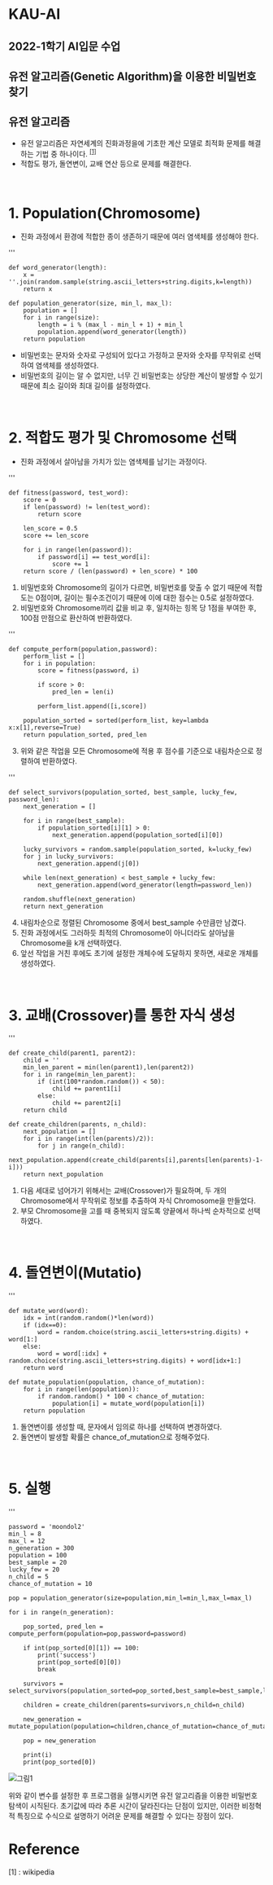 # KAU-AI
## 2022-1학기 AI입문 수업

## 유전 알고리즘(Genetic Algorithm)을 이용한 비밀번호 찾기

## 유전 알고리즘
- 유전 알고리즘은 자연세계의 진화과정을에 기초한 계산 모델로 최적화 문제를 해결하는 기법 중 하나이다. <sup>[[1]](#footnote_1)</sup>
- 적합도 평가, 돌연변이, 교배 연산 등으로 문제를 해결한다. 

&nbsp;

# 1. Population(Chromosome) 

- 진화 과정에서 환경에 적합한 종이 생존하기 때문에 여러 염색체를 생성해야 한다.

'''

    def word_generator(length):
        x = ''.join(random.sample(string.ascii_letters+string.digits,k=length))
        return x

    def population_generator(size, min_l, max_l):
        population = []
        for i in range(size):
            length = i % (max_l - min_l + 1) + min_l
            population.append(word_generator(length))
        return population


- 비밀번호는 문자와 숫자로 구성되어 있다고 가정하고 문자와 숫자를 무작위로 선택하여 염색체를 생성하였다.
- 비밀번호의 길이는 알 수 없지만, 너무 긴 비밀번호는 상당한 계산이 발생할 수 있기 때문에 최소 길이와 최대 길이를 설정하였다.

&nbsp;

# 2. 적합도 평가 및 Chromosome 선택
- 진화 과정에서 살아남을 가치가 있는 염색체를 남기는 과정이다.

'''

    def fitness(password, test_word):
        score = 0
        if len(password) != len(test_word):
            return score

        len_score = 0.5
        score += len_score

        for i in range(len(password)):
            if password[i] == test_word[i]:
                score += 1
        return score / (len(password) + len_score) * 100
        
1. 비밀번호와 Chromosome의 길이가 다르면, 비밀번호를 맞출 수 없기 때문에 적합도는 0점이며, 
길이는 필수조건이기 때문에 이에 대한 점수는 0.5로 설정하였다.
2. 비밀번호와 Chromosome끼리 값을 비교 후, 일치하는 힝목 당 1점을 부여한 후, 100점 만점으로 환산하여 반환하였다.


'''
        
    def compute_perform(population,password):
        perform_list = []
        for i in population:
            score = fitness(password, i)

            if score > 0:
                pred_len = len(i)

            perform_list.append([i,score])

        population_sorted = sorted(perform_list, key=lambda x:x[1],reverse=True)
        return population_sorted, pred_len
        
        
3. 위와 같은 작업을 모든 Chromosome에 적용 후 점수를 기준으로 내림차순으로 정렬하여 반환하였다.


'''     
        
    def select_survivors(population_sorted, best_sample, lucky_few, password_len):
        next_generation = []

        for i in range(best_sample):
            if population_sorted[i][1] > 0:
                next_generation.append(population_sorted[i][0])

        lucky_survivors = random.sample(population_sorted, k=lucky_few)
        for j in lucky_survivors:
            next_generation.append(j[0])

        while len(next_generation) < best_sample + lucky_few:
            next_generation.append(word_generator(length=password_len))

        random.shuffle(next_generation)
        return next_generation        


4. 내림차순으로 정렬된 Chromosome 중에서 best_sample 수만큼만 남겼다.
5. 진화 과정에서도 그러하듯 최적의 Chromosome이 아니더라도 살아남을 Chromosome을 k개 선택하였다.
6. 앞선 작업을 거친 후에도 초기에 설정한 개체수에 도달하지 못하면, 새로운 개체를 생성하였다.
        
&nbsp;

# 3. 교배(Crossover)를 통한 자식 생성

'''

    def create_child(parent1, parent2):
        child = ''
        min_len_parent = min(len(parent1),len(parent2))
        for i in range(min_len_parent):
            if (int(100*random.random()) < 50):
                child += parent1[i]
            else:
                child += parent2[i]
        return child

    def create_children(parents, n_child):
        next_population = []
        for i in range(int(len(parents)/2)):
            for j in range(n_child):
                next_population.append(create_child(parents[i],parents[len(parents)-1-i]))
        return next_population



1. 다음 세대로 넘어가기 위해서는 교배(Crossover)가 필요하며, 두 개의 Chromosome에서 무작위로 정보를 추출하여 자식 Chromosome을 만들었다.
2. 부모 Chromosome을 고를 때 중복되지 않도록 양끝에서 하나씩 순차적으로 선택하였다.

&nbsp;

# 4. 돌연변이(Mutatio) 

'''

    def mutate_word(word):
        idx = int(random.random()*len(word))
        if (idx==0):
            word = random.choice(string.ascii_letters+string.digits) + word[1:]
        else:
            word = word[:idx] + random.choice(string.ascii_letters+string.digits) + word[idx+1:]
        return word

    def mutate_population(population, chance_of_mutation):
        for i in range(len(population)):
            if random.random() * 100 < chance_of_mutation:
                population[i] = mutate_word(population[i])
        return population
    

1. 돌연변이를 생성할 때, 문자에서 임의로 하나를 선택하여 변경하였다.
2. 돌연변이 발생할 확률은 chance_of_mutation으로 정해주었다.

&nbsp;

# 5. 실행


'''

    password = 'moondol2'
    min_l = 8
    max_l = 12
    n_generation = 300
    population = 100
    best_sample = 20
    lucky_few = 20
    n_child = 5
    chance_of_mutation = 10

    pop = population_generator(size=population,min_l=min_l,max_l=max_l)

    for i in range(n_generation):

        pop_sorted, pred_len = compute_perform(population=pop,password=password)

        if int(pop_sorted[0][1]) == 100:
            print('success')
            print(pop_sorted[0][0])
            break

        survivors = select_survivors(population_sorted=pop_sorted,best_sample=best_sample,lucky_few=lucky_few,password_len=pred_len)

        children = create_children(parents=survivors,n_child=n_child)

        new_generation = mutate_population(population=children,chance_of_mutation=chance_of_mutation)

        pop = new_generation

        print(i)
        print(pop_sorted[0])

![그림1](https://user-images.githubusercontent.com/94584793/213619255-1082ac87-887b-4487-9e78-14c7914c4604.png)




위와 같이 변수를 설정한 후 프로그램을 실행시키면 유전 알고리즘을 이용한 비밀번호 탐색이 시직된다.
초기값에 따라 추론 시간이 달라진다는 단점이 있지만, 이러한 비정혁적 특징으로 수식으로 설명하기 어려운 문제를 해결할 수 있다는 장점이 있다.




 # Reference
<a name="footnote_1">[1]</a>  :  wikipedia
